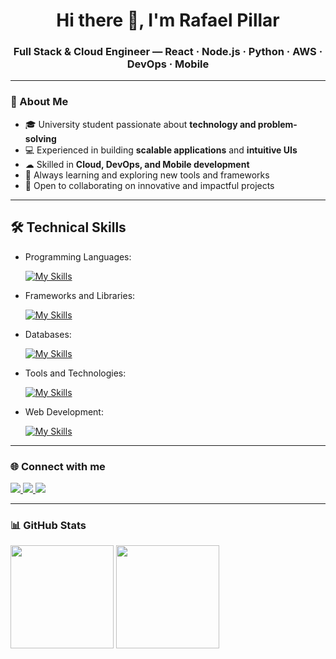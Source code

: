 <h1 align="center">Hi there 👋, I'm Rafael Pillar</h1>
<h3 align="center">Full Stack & Cloud Engineer — React · Node.js · Python · AWS · DevOps · Mobile</h3>

---

### 🚀 About Me
- 🎓 University student passionate about **technology and problem-solving**  
- 💻 Experienced in building **scalable applications** and **intuitive UIs**  
- ☁ Skilled in **Cloud, DevOps, and Mobile development**  
- 🌱 Always learning and exploring new tools and frameworks  
- 🤝 Open to collaborating on innovative and impactful projects  

--- 

## 🛠 Technical Skills  

- Programming Languages:  

    [![My Skills](https://skillicons.dev/icons?i=java,javascript,python,c,swift,dart,typescript,ruby)](https://skillicons.dev)  

- Frameworks and Libraries:  

    [![My Skills](https://skillicons.dev/icons?i=spring,react,django,flask,flutter,express,rails,fastapi)](https://skillicons.dev)  

- Databases:  

    [![My Skills](https://skillicons.dev/icons?i=mysql,mongo,postgres)](https://skillicons.dev)  

- Tools and Technologies:  

    [![My Skills](https://skillicons.dev/icons?i=git,github,visualstudio,eclipse,vscode,docker,aws,kubernetes)](https://skillicons.dev)  

- Web Development:  

    [![My Skills](https://skillicons.dev/icons?i=php,html,css)](https://skillicons.dev)  

---

### 🌐 Connect with me

<p align="left">
  <a href="https://www.instagram.com/rafa.pillar/">
    <img src="https://img.shields.io/badge/-Instagram-%23E4405F?style=for-the-badge&logo=instagram&logoColor=white">
  </a>
  <a href="https://www.linkedin.com/in/rafael-pillar-dev/">
    <img src="https://img.shields.io/badge/-LinkedIn-%230077B5?style=for-the-badge&logo=linkedin&logoColor=white">
  </a>
  <a href="https://discordapp.com/users/409004459654643713" target="_blank">
    <img src="https://img.shields.io/badge/-Discord-%235865F2?style=for-the-badge&logo=discord&logoColor=white">
  </a>
</p>

---

### 📊 GitHub Stats
<p align="left">
  <img src="https://github-readme-stats.vercel.app/api?username=rafabpg&show_icons=true&theme=radical" height="165">
  <img src="https://github-readme-stats.vercel.app/api/top-langs/?username=rafabpg&layout=compact&theme=radical" height="165">
</p>
